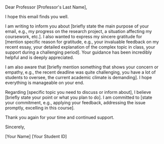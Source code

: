 Dear Professor [Professor's Last Name],

I hope this email finds you well.

I am writing to inform you about [briefly state the main purpose of your email, e.g., my progress on the research project, a situation affecting my coursework, etc.]. I also wanted to express my sincere gratitude for [mention specific reason for gratitude, e.g., your invaluable feedback on my recent essay, your detailed explanation of the complex topic in class, your support during a challenging period]. Your guidance has been incredibly helpful and is deeply appreciated.

I am also aware that [briefly mention something that shows your concern or empathy, e.g., the recent deadline was quite challenging, you have a lot of students to oversee, the current academic climate is demanding]. I hope everything is manageable on your end.

Regarding [specific topic you need to discuss or inform about], I believe [briefly state your point or what you plan to do]. I am committed to [state your commitment, e.g., applying your feedback, addressing the issue promptly, excelling in this course].

Thank you again for your time and continued support.

Sincerely,

[Your Name]
[Your Student ID]